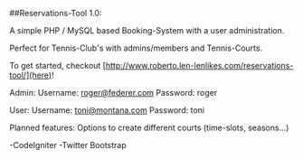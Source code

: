 ##Reservations-Tool 1.0:

A simple PHP / MySQL based Booking-System with a user administration.

Perfect for Tennis-Club's with admins/members and Tennis-Courts.


To get started, checkout [http://www.roberto.len-lenlikes.com/reservations-tool/](here)!


Admin:
Username: roger@federer.com
Password: roger

User:
Username: toni@montana.com
Password: toni


Planned features:
Options to create different courts (time-slots, seasons...)


-CodeIgniter
-Twitter Bootstrap












